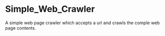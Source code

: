 # Simple_Web_Crawler
 A simple web page crawler which accepts a url and crawls the comple web page contents.
